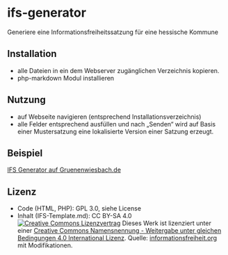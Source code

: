 # ifs-generator
Generiere eine Informationsfreiheitssatzung für eine hessische Kommune

## Installation
- alle Dateien in ein dem Webserver zugänglichen Verzeichnis kopieren.
- php-markdown Modul installieren

## Nutzung
- auf Webseite navigieren (entsprechend Installationsverzeichnis)
- alle Felder entsprechend ausfüllen und nach „Senden“ wird auf Basis einer Mustersatzung eine lokalisierte Version einer Satzung erzeugt.


## Beispiel
[IFS Generator auf Gruenenwiesbach.de](https://gruenenwiesbach.de/ifs.html/)

## Lizenz
- Code (HTML, PHP): GPL 3.0, siehe License
- Inhalt (IFS-Template.md): CC BY-SA 4.0 [![Creative Commons Lizenzvertrag](https://i.creativecommons.org/l/by-sa/4.0/80x15.png)](http://creativecommons.org/licenses/by-sa/4.0/)
Dieses Werk ist lizenziert unter einer [Creative Commons Namensnennung - Weitergabe unter gleichen Bedingungen 4.0 International Lizenz](http://creativecommons.org/licenses/by-sa/4.0/).
Quelle: [informationsfreiheit.org](http://informationsfreiheit.org/mustersatzung/) mit Modifikationen.
